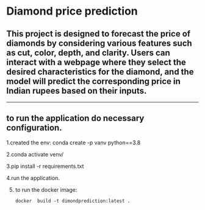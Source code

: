 
# Diamond price prediction #
## This project is designed to forecast the price of diamonds by considering various features such as cut, color, depth, and clarity. Users can interact with a webpage where they select the desired characteristics for the diamond, and the model will predict the corresponding price in Indian rupees based on their inputs.
----------------------------------------------------------------------------------------------------------------------------------------------------
## to run the application do necessary configuration.
1.created the env:
 conda create -p vanv python==3.8
 

2.conda activate venv/

3.pip install -r requirements.txt

4.run the application.


5. to run the docker image:

       docker  build -t dimondprediction:latest .


